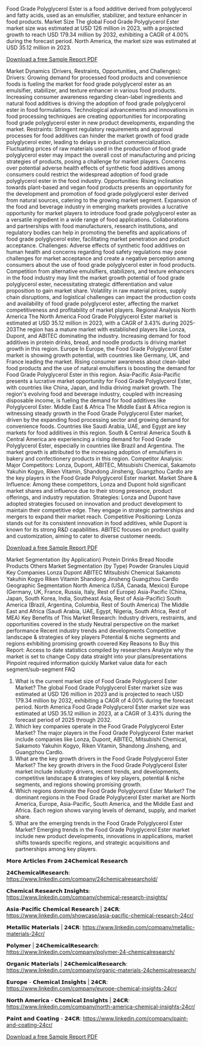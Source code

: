 Food Grade Polyglycerol Ester is a food additive derived from polyglycerol and fatty acids, used as an emulsifier, stabilizer, and texture enhancer in food products.
Market Size
The global Food Grade Polyglycerol Ester market size was estimated at USD 126 million in 2023, with a projected growth to reach USD 179.34 million by 2032, exhibiting a CAGR of 4.00% during the forecast period.
North America, the market size was estimated at USD 35.12 million in 2023.

[Download a free Sample Report PDF](https://www.24chemicalresearch.com/download-sample/289439/global-food-grade-polyglycerol-ester-forecast-market-2025-2032-584)

Market Dynamics (Drivers, Restraints, Opportunities, and Challenges):
Drivers:
Growing demand for processed food products and convenience foods is fueling the market for food grade polyglycerol ester as an emulsifier, stabilizer, and texture enhancer in various food products.
Increasing consumer awareness regarding clean-label ingredients and natural food additives is driving the adoption of food grade polyglycerol ester in food formulations.
Technological advancements and innovations in food processing techniques are creating opportunities for incorporating food grade polyglycerol ester in new product developments, expanding the market.
Restraints:
Stringent regulatory requirements and approval processes for food additives can hinder the market growth of food grade polyglycerol ester, leading to delays in product commercialization.
Fluctuating prices of raw materials used in the production of food grade polyglycerol ester may impact the overall cost of manufacturing and pricing strategies of products, posing a challenge for market players.
Concerns over potential adverse health effects of synthetic food additives among consumers could restrict the widespread adoption of food grade polyglycerol ester in the food industry.
Opportunities:
Rising inclination towards plant-based and vegan food products presents an opportunity for the development and promotion of food grade polyglycerol ester derived from natural sources, catering to the growing market segment.
Expansion of the food and beverage industry in emerging markets provides a lucrative opportunity for market players to introduce food grade polyglycerol ester as a versatile ingredient in a wide range of food applications.
Collaborations and partnerships with food manufacturers, research institutions, and regulatory bodies can help in promoting the benefits and applications of food grade polyglycerol ester, facilitating market penetration and product acceptance.
Challenges:
Adverse effects of synthetic food additives on human health and concerns regarding food safety regulations may pose challenges for market acceptance and create a negative perception among consumers about the use of food grade polyglycerol ester in food products.
Competition from alternative emulsifiers, stabilizers, and texture enhancers in the food industry may limit the market growth potential of food grade polyglycerol ester, necessitating strategic differentiation and value proposition to gain market share.
Volatility in raw material prices, supply chain disruptions, and logistical challenges can impact the production costs and availability of food grade polyglycerol ester, affecting the market competitiveness and profitability of market players.
Regional Analysis
North America
The North America Food Grade Polyglycerol Ester market is estimated at USD 35.12 million in 2023, with a CAGR of 3.43% during 2025-203The region has a mature market with established players like Lonza, Dupont, and ABITEC dominating the industry. Increasing demand for food additives in protein drinks, bread, and noodle products is driving market growth in this region.
Europe
In Europe, the Food Grade Polyglycerol Ester market is showing growth potential, with countries like Germany, UK, and France leading the market. Rising consumer awareness about clean-label food products and the use of natural emulsifiers is boosting the demand for Food Grade Polyglycerol Ester in this region.
Asia-Pacific
Asia-Pacific presents a lucrative market opportunity for Food Grade Polyglycerol Ester, with countries like China, Japan, and India driving market growth. The region's evolving food and beverage industry, coupled with increasing disposable income, is fueling the demand for food additives like Polyglycerol Ester.
Middle East & Africa
The Middle East & Africa region is witnessing steady growth in the Food Grade Polyglycerol Ester market, driven by the expanding food processing sector and growing demand for convenience foods. Countries like Saudi Arabia, UAE, and Egypt are key markets for food additives in this region.
South & Central America
South & Central America are experiencing a rising demand for Food Grade Polyglycerol Ester, especially in countries like Brazil and Argentina. The market growth is attributed to the increasing adoption of emulsifiers in bakery and confectionery products in this region.
Competitor Analysis:
Major Competitors: Lonza, Dupont, ABITEC, Mitsubishi Chemical, Sakamoto Yakuhin Kogyo, Riken Vitamin, Shandong Jinsheng, Guangzhou Cardlo are the key players in the Food Grade Polyglycerol Ester market.
Market Share & Influence: Among these competitors, Lonza and Dupont hold significant market shares and influence due to their strong presence, product offerings, and industry reputation.
Strategies: Lonza and Dupont have adopted strategies focused on innovation and product development to maintain their competitive edge. They engage in strategic partnerships and mergers to expand their market reach.
Competitive Positioning: Lonza stands out for its consistent innovation in food additives, while Dupont is known for its strong R&D capabilities. ABITEC focuses on product quality and customization, aiming to cater to diverse customer needs.

[Download a free Sample Report PDF](https://www.24chemicalresearch.com/download-sample/289439/global-food-grade-polyglycerol-ester-forecast-market-2025-2032-584)

Market Segmentation (by Application)
Protein Drinks
Bread
Noodle Products
Others
Market Segmentation (by Type)
Powder
Granules
Liquid
Key Companies
Lonza
Dupont
ABITEC
Mitsubishi Chemical
Sakamoto Yakuhin Kogyo
Riken Vitamin
Shandong Jinsheng
Guangzhou Cardlo
Geographic Segmentation
North America (USA, Canada, Mexico)
Europe (Germany, UK, France, Russia, Italy, Rest of Europe)
Asia-Pacific (China, Japan, South Korea, India, Southeast Asia, Rest of Asia-Pacific)
South America (Brazil, Argentina, Columbia, Rest of South America)
The Middle East and Africa (Saudi Arabia, UAE, Egypt, Nigeria, South Africa, Rest of MEA)
Key Benefits of This Market Research:
Industry drivers, restraints, and opportunities covered in the study
Neutral perspective on the market performance
Recent industry trends and developments
Competitive landscape & strategies of key players
Potential & niche segments and regions exhibiting promising growth covered
Key Reasons to Buy this Report:
Access to date statistics compiled by researchers
Analyze why the market is set to change
Copy data straight into your plans/presentations
Pinpoint required information quickly
Market value data for each segment/sub-segment
FAQ 
01. What is the current market size of Food Grade Polyglycerol Ester Market?
The global Food Grade Polyglycerol Ester market size was estimated at USD 126 million in 2023 and is projected to reach USD 179.34 million by 2032, exhibiting a CAGR of 4.00% during the forecast period.
North America Food Grade Polyglycerol Ester market size was estimated at USD 35.12 million in 2023, at a CAGR of 3.43% during the forecast period of 2025 through 2032.
02. Which key companies operate in the Food Grade Polyglycerol Ester Market?
The major players in the Food Grade Polyglycerol Ester market include companies like Lonza, Dupont, ABITEC, Mitsubishi Chemical, Sakamoto Yakuhin Kogyo, Riken Vitamin, Shandong Jinsheng, and Guangzhou Cardlo.
03. What are the key growth drivers in the Food Grade Polyglycerol Ester Market?
The key growth drivers in the Food Grade Polyglycerol Ester market include industry drivers, recent trends, and developments, competitive landscape & strategies of key players, potential & niche segments, and regions showing promising growth.
04. Which regions dominate the Food Grade Polyglycerol Ester Market?
The dominant regions in the Food Grade Polyglycerol Ester market are North America, Europe, Asia-Pacific, South America, and the Middle East and Africa. Each region shows varying levels of demand, supply, and market share.
05. What are the emerging trends in the Food Grade Polyglycerol Ester Market?
Emerging trends in the Food Grade Polyglycerol Ester market include new product developments, innovations in applications, market shifts towards specific regions, and strategic acquisitions and partnerships among key players.

𝗠𝗼𝗿𝗲 𝗔𝗿𝘁𝗶𝗰𝗹𝗲𝘀 𝗙𝗿𝗼𝗺 𝟮𝟰𝗖𝗵𝗲𝗺𝗶𝗰𝗮𝗹 𝗥𝗲𝘀𝗲𝗮𝗿𝗰𝗵

𝟮𝟰𝗖𝗵𝗲𝗺𝗶𝗰𝗮𝗹𝗥𝗲𝘀𝗲𝗮𝗿𝗰𝗵: https://www.linkedin.com/company/24chemicalresearchold/

𝗖𝗵𝗲𝗺𝗶𝗰𝗮𝗹 𝗥𝗲𝘀𝗲𝗮𝗿𝗰𝗵 𝗜𝗻𝘀𝗶𝗴𝗵𝘁𝘀: https://www.linkedin.com/company/chemical-research-insights/

𝗔𝘀𝗶𝗮-𝗣𝗮𝗰𝗶𝗳𝗶𝗰 𝗖𝗵𝗲𝗺𝗶𝗰𝗮𝗹 𝗥𝗲𝘀𝗲𝗮𝗿𝗰𝗵 | 𝟮𝟰𝗖𝗥: https://www.linkedin.com/showcase/asia-pacific-chemical-research-24cr/

𝗠𝗲𝘁𝗮𝗹𝗹𝗶𝗰 𝗠𝗮𝘁𝗲𝗿𝗶𝗮𝗹𝘀 | 𝟮𝟰𝗖𝗥: https://www.linkedin.com/company/metallic-materials-24cr/

𝗣𝗼𝗹𝘆𝗺𝗲𝗿 | 𝟮𝟰𝗖𝗵𝗲𝗺𝗶𝗰𝗮𝗹𝗥𝗲𝘀𝗲𝗮𝗿𝗰𝗵: https://www.linkedin.com/company/polymer-24-chemicalresearch/

𝗢𝗿𝗴𝗮𝗻𝗶𝗰 𝗠𝗮𝘁𝗲𝗿𝗶𝗮𝗹𝘀 | 𝟮𝟰𝗖𝗵𝗲𝗺𝗶𝗰𝗮𝗹𝗥𝗲𝘀𝗲𝗮𝗿𝗰𝗵: https://www.linkedin.com/company/organic-materials-24chemicalresearch/

𝗘𝘂𝗿𝗼𝗽𝗲 - 𝗖𝗵𝗲𝗺𝗶𝗰𝗮𝗹 𝗜𝗻𝘀𝗶𝗴𝗵𝘁𝘀 | 𝟮𝟰𝗖𝗥: https://www.linkedin.com/company/europe-chemical-insights-24cr/

𝗡𝗼𝗿𝘁𝗵 𝗔𝗺𝗲𝗿𝗶𝗰𝗮 - 𝗖𝗵𝗲𝗺𝗶𝗰𝗮𝗹 𝗜𝗻𝘀𝗶𝗴𝗵𝘁𝘀 | 𝟮𝟰𝗖𝗥: https://www.linkedin.com/company/north-america-chemical-insights-24cr/

𝗣𝗮𝗶𝗻𝘁 𝗮𝗻𝗱 𝗖𝗼𝗮𝘁𝗶𝗻𝗴 - 𝟮𝟰𝗖𝗥: https://www.linkedin.com/company/paint-and-coating-24cr/

[Download a free Sample Report PDF](https://www.24chemicalresearch.com/download-sample/289439/global-food-grade-polyglycerol-ester-forecast-market-2025-2032-584)

